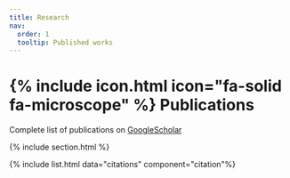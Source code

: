 ```yaml
---
title: Research
nav:
  order: 1
  tooltip: Published works
---
```


# {% include icon.html icon="fa-solid fa-microscope" %} Publications

Complete list of publications on [GoogleScholar](https://scholar.google.com/citations?hl=de&user=EGQ9w8gAAAAJ&view_op=list_works&sortby=pubdate)

{% include section.html %}

{% include list.html data="citations" component="citation"%}
